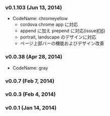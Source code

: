 ### v0.1.103 (Jun 13, 2014)
* CodeName: chromeyellow
   * cordova chrome app に対応
   * append に加え prepend に対応(issue[#16](https://github.com/daiz713/griddles/issues/16))
   * portrait, landscape のデザインに対応
   * ページ上部バーの機能およびデザイン改善

### v0.0.38 (Apr 28, 2014)
* CodeName: gray

### v0.0.7 (Feb 7, 2014)

### v0.0.3 (Feb 4, 2014)

### v0.0.1 (Jan 14, 2014)

